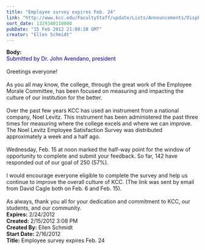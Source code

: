 ```yaml
---
title: "Employee survey expires Feb. 24"
link: "http://www.kcc.edu/FacultyStaff/update/Lists/Announcements/DispForm.aspx?ID=604"
sort_date: 1329340118000
pubDate: "15 Feb 2012 21:08:38 GMT"
creator: "Ellen Schmidt"
---
```


<div><b>Body:</b> <div class=ExternalClassE3751763349D458F9BC606E30F2ED6D5>
<div><font color="#000080">Submitted by Dr. John Avendano, president</font></div>
<div><br>Greetings everyone! </div>
<div> </div>
<div>As you all may know, the college, through the great work of the Employee Morale Committee, has been focused on measuring and impacting the culture of our institution for the better. </div>
<div> </div>
<div>Over the past few years KCC has used an instrument from a national company, Noel Levitz. This instrument has been administered the past three times for measuring where the college excels and where we can improve. The Noel Levitz Employee Satisfaction Survey was distributed approximately a week and a half ago. </div>
<div> </div>
<div>Wednesday, Feb. 15 at noon marked the half-way point for the window of opportunity to complete and submit your feedback. So far, 142 have responded out of our goal of 250 (57%). </div>
<div> </div>
<div>I would encourage everyone eligible to complete the survey and help us continue to improve the overall culture of KCC. (The link was sent by email from David Cagle both on Feb. 6 and Feb. 15).</div>
<div> </div>
<div>As always, thank you all for your dedication and commitment to KCC, our students, and our community.<br></div></div></div>
<div><b>Expires:</b> 2/24/2012</div>
<div><b>Created:</b> 2/15/2012 3:08 PM</div>
<div><b>Created By:</b> Ellen Schmidt</div>
<div><b>Start Date:</b> 2/16/2012</div>
<div><b>Title:</b> Employee survey expires Feb. 24</div>
